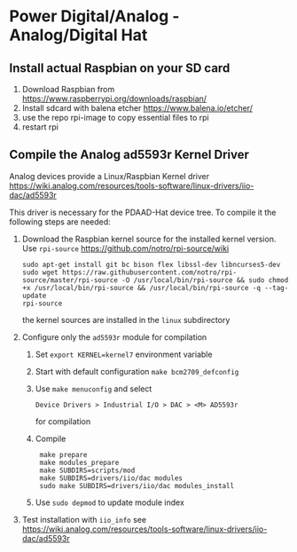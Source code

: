 # Power Digital/Analog - Analog/Digital Hat

## Install actual Raspbian on your SD card
1. Download Raspbian from https://www.raspberrypi.org/downloads/raspbian/
2. Install sdcard with balena etcher https://www.balena.io/etcher/
3. use the repo rpi-image to copy essential files to rpi
4. restart rpi

## Compile the Analog ad5593r Kernel Driver
Analog devices provide a Linux/Raspbian Kernel driver
https://wiki.analog.com/resources/tools-software/linux-drivers/iio-dac/ad5593r

This driver is necessary for the PDAAD-Hat device tree. To compile it
the following steps are needed:
1. Download the Raspbian kernel source for the installed kernel
version.
    Use `rpi-source` https://github.com/notro/rpi-source/wiki
    ```shell script
   sudo apt-get install git bc bison flex libssl-dev libncurses5-dev
   sudo wget https://raw.githubusercontent.com/notro/rpi-source/master/rpi-source -O /usr/local/bin/rpi-source && sudo chmod +x /usr/local/bin/rpi-source && /usr/local/bin/rpi-source -q --tag-update
   rpi-source
    ```
   the kernel sources are installed in the `linux` subdirectory
2. Configure only the `ad5593r` module for compilation
    1. Set `export KERNEL=kernel7` environment variable
    2. Start with default configuration `make bcm2709_defconfig`
    3. Use `make menuconfig` and select 
    
        `Device Drivers > Industrial I/O > DAC > <M> AD5593r `
       
       for compilation
    4. Compile
        ```shell script
         make prepare
         make modules_prepare
         make SUBDIRS=scripts/mod
         make SUBDIRS=drivers/iio/dac modules
         sudo make SUBDIRS=drivers/iio/dac modules_install
        ``` 
    5. Use `sudo depmod` to update module index
    
3. Test installation with `iio_info` see https://wiki.analog.com/resources/tools-software/linux-drivers/iio-dac/ad5593r
